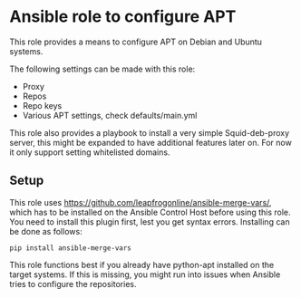 # Ansible role to configure APT
This role provides a means to configure APT on Debian and Ubuntu systems.

The following settings can be made with this role:

* Proxy
* Repos
* Repo keys
* Various APT settings, check defaults/main.yml

This role also provides a playbook to install a very simple Squid-deb-proxy server, this might be expanded to have additional features later on. For now it only support setting whitelisted domains.

## Setup
This role uses https://github.com/leapfrogonline/ansible-merge-vars/, which has to be installed on the Ansible Control Host before using this role. You need to install this plugin first, lest you get syntax errors. Installing can be done as follows:

```
pip install ansible-merge-vars
```

This role functions best if you already have python-apt installed on the target systems. If this is missing, you might run into issues when Ansible tries to configure the repositories.
